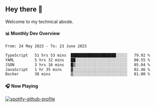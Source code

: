 ## Hey there 👋

Welcome to my technical abode.

#### 📊 Monthly Dev Overview
<!--START_SECTION:waka-->

```txt
From: 24 May 2023 - To: 23 June 2023

TypeScript   51 hrs 53 mins  ████████████████████░░░░░   79.92 %
YAML         5 hrs 32 mins   ██░░░░░░░░░░░░░░░░░░░░░░░   08.55 %
JSON         3 hrs 16 mins   █▒░░░░░░░░░░░░░░░░░░░░░░░   05.04 %
JavaScript   1 hr 35 mins    ▓░░░░░░░░░░░░░░░░░░░░░░░░   02.46 %
Docker       38 mins         ▒░░░░░░░░░░░░░░░░░░░░░░░░   01.00 %
```

<!--END_SECTION:waka-->

#### 🎧 Now Playing

[![spotify-github-profile](https://spotify-github-profile.vercel.app/api/view?uid=james2mid&cover_image=true&theme=natemoo-re)](https://open.spotify.com/user/james2mid?si=2b3baf2b09cb499e)
